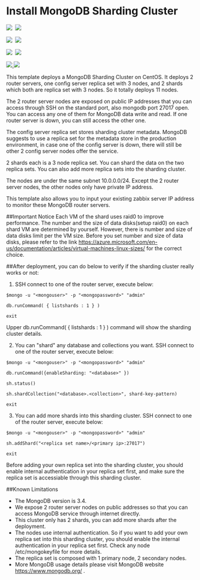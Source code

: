 # Install MongoDB Sharding Cluster

<IMG SRC="https://azurequickstartsservice.blob.core.windows.net/badges/mongodb-sharding-centos/PublicLastTestDate.svg" />&nbsp;
<IMG SRC="https://azurequickstartsservice.blob.core.windows.net/badges/mongodb-sharding-centos/PublicDeployment.svg" />&nbsp;

<IMG SRC="https://azurequickstartsservice.blob.core.windows.net/badges/mongodb-sharding-centos/FairfaxLastTestDate.svg" />&nbsp;
<IMG SRC="https://azurequickstartsservice.blob.core.windows.net/badges/mongodb-sharding-centos/FairfaxDeployment.svg" />&nbsp;

<IMG SRC="https://azurequickstartsservice.blob.core.windows.net/badges/mongodb-sharding-centos/BestPracticeResult.svg" />&nbsp;
<IMG SRC="https://azurequickstartsservice.blob.core.windows.net/badges/mongodb-sharding-centos/CredScanResult.svg" />&nbsp;

<a href="https://portal.azure.com/#create/Microsoft.Template/uri/https%3A%2F%2Fraw.githubusercontent.com%2Fbtafel%2Fazure-quickstart-templates%2Fmaster%2Fmongodb-sharding-centos%2Fazuredeploy.json" target="_blank">
    <img src="https://raw.githubusercontent.com/btafel/azure-quickstart-templates/master/1-CONTRIBUTION-GUIDE/images/deploytoazure.png"/>
</a>
<a href="
http://armviz.io/#/?load=https%3A%2F%2Fraw.githubusercontent.com%2Fbtafel%2Fazure-quickstart-templates%2Fmaster%2Fmongodb-sharding-centos%2Fazuredeploy.json" target="_blank">
    <img src="https://raw.githubusercontent.com/btafel/azure-quickstart-templates/master/1-CONTRIBUTION-GUIDE/images/visualizebutton.png"/>
</a>


This template deploys a MongoDB Sharding Cluster on CentOS. It deploys 2 router servers, one config server replica set with 3 nodes, and 2 shards which both are replica set with 3 nodes. So it totally deploys 11 nodes.

The 2 router server nodes are exposed on public IP addresses that you can access through SSH on the standard port, also mongodb port 27017 open. You can access any one of them for MongoDB data write and read. If one router server is down, you can still access the other one.

The config server replica set stores sharding cluster metadata. MongoDB suggests to use a replica set for the metadata store in the production environment, in case one of the config server is down, there will still be other 2 config server nodes offer the service.

2 shards each is a 3 node replica set. You can shard the data on the two replica sets. You can also add more replica sets into the sharding cluster.

The nodes are under the same subnet 10.0.0.0/24. Except the 2 router server nodes, the other nodes only have private IP address.

This template also allows you to input your existing zabbix server IP address to monitor these MongoDB router servers.

##Important Notice
Each VM of the shard uses raid0 to improve performance. The number and the size of data disks(setup raid0) on each shard VM are determined by yourself. However, there is number and size of data disks limit per the VM size. Before you set number and size of data disks, please refer to the link https://azure.microsoft.com/en-us/documentation/articles/virtual-machines-linux-sizes/ for the correct choice.

##After deployment, you can do below to verify if the sharding cluster really works or not:

1. SSH connect to one of the router server, execute below:
  ```
  $mongo -u "<mongouser>" -p "<mongopassword>" "admin"

  db.runCommand( { listshards : 1 } )

  exit
  ```

  Upper db.runCommand( { listshards : 1 } ) command will show the sharding cluster details. 

2. You can "shard" any database and collections you want. SSH connect to one of the router server, execute below:
  ```
  $mongo -u "<mongouser>" -p "<mongopassword>" "admin"

  db.runCommand({enableSharding: "<database>" })

  sh.status()

  sh.shardCollection("<database>.<collection>", shard-key-pattern)

  exit
  ```

3. You can add more shards into this sharding cluster. SSH connect to one of the router server, execute below:
  ```
  $mongo -u "<mongouser>" -p "<mongopassword>" "admin"

  sh.addShard("<replica set name>/<primary ip>:27017")   

  exit
  ```

  Before adding your own replica set into the sharding cluster, you should enable internal authentication in your replica set first, and make sure the replica set is accessiable through this sharding cluster.

##Known Limitations
- The MongoDB version is 3.4.
- We expose 2 router server nodes on public addresses so that you can access MongoDB service through internet directly.
- This cluster only has 2 shards, you can add more shards after the deployment. 
- The nodes use internal authentication. So if you want to add your own replica set into this sharding cluster, you should enable the internal authentication in your replica set first. Check any node /etc/mongokeyfile for more details.
- The replica set is composed with 1 primary node, 2 secondary nodes.
- More MongoDB usage details please visit MongoDB website https://www.mongodb.org/ .

